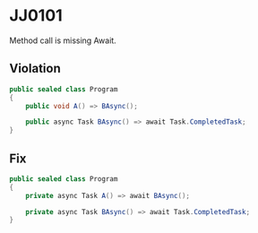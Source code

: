 # JJ0101
Method call is missing Await.

## Violation
```C#
public sealed class Program 
{ 
    public void A() => BAsync();

    public async Task BAsync() => await Task.CompletedTask;
}
```

## Fix
```C#
public sealed class Program 
{ 
    private async Task A() => await BAsync();

    private async Task BAsync() => await Task.CompletedTask;
}
```